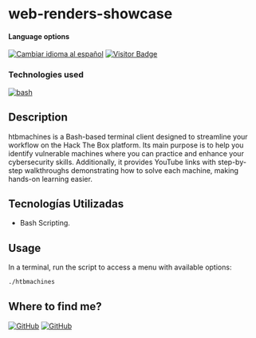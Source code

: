 # web-renders-showcase

<div>
<h4>Language options</h4>
  <a href="https://github.com/hernanhawryluk/htbmachines-bash/blob/main/README.es.md"><img alt="Cambiar idioma al español" src="https://img.shields.io/badge/idioma-español-yellow.svg"></a>
  <a href="#"><img alt="Visitor Badge" src="https://visitor-badge.laobi.icu/badge?page_id=hernanhawryluk.htbmachines-bash"></a>
</div>
<div>
  <h3>Technologies used</h3>
  <a href="#"><img alt="bash" src="https://img.shields.io/badge/bash?logo=bash"></a>
</div>

## Description

htbmachines is a Bash-based terminal client designed to streamline your workflow on the Hack The Box platform. Its main purpose is to help you identify vulnerable machines where you can practice and enhance your cybersecurity skills. Additionally, it provides YouTube links with step-by-step walkthroughs demonstrating how to solve each machine, making hands-on learning easier.

## Tecnologías Utilizadas

- Bash Scripting.

## Usage

In a terminal, run the script to access a menu with available options:

```bash
./htbmachines
```

## Where to find me?

<div>
  <a href="https://github.com/hernanhawryluk"><img alt="GitHub" src="https://img.shields.io/badge/GitHub-grey?style=for-the-badge&logo=github"></a>
  <a href="https://www.linkedin.com/in/hernan-hawryluk"><img alt="GitHub" src="https://img.shields.io/badge/LinkedIn-blue?style=for-the-badge&logo=linkedin"></a>
</div>
